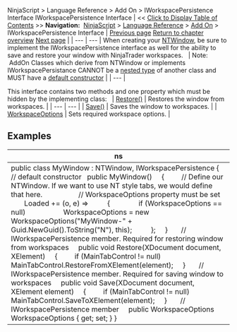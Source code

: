 ﻿
NinjaScript > Language Reference > Add On > IWorkspacePersistence Interface
IWorkspacePersistence Interface
| << [Click to Display Table of Contents](iworkspacepersistence_interface.md) >> **Navigation:**     [NinjaScript](ninjascript-1.md) > [Language Reference](language_reference_wip-1.md) > [Add On](add_on-1.md) > IWorkspacePersistence Interface | [Previous page](createtabpage-1.md) [Return to chapter overview](add_on-1.md) [Next page](iworkspacepersistence_restore-1.md) |
| --- | --- |
When creating your [NTWindow](ntwindow-1.md), be sure to implement the IWorkspacePersistence interface as well for the ability to save and restore your window with NinjaTrader workspaces. 
 
| Note:  AddOn Classes which derive from NTWindow or implements IWorkspacePersistance CANNOT be a [nested type](https://msdn.microsoft.com/en-us/library/ms173120.aspx) of another class and MUST have a [default constructor](https://msdn.microsoft.com/en-us/library/ms173115.aspx) |
| --- |

This interface contains two methods and one property which must be hidden by the implementing class:
 
| [Restore()](iworkspacepersistence_restore-1.md) | Restores the window from workspaces. |
| --- | --- |
| [Save()](iworkspacepersistence_save-1.md) | Saves the window to workspaces. |
| [WorkspaceOptions](workspaceoptions-1.md) | Sets required workspace options. |

## 
## Examples
| ns |
| --- |
| public class MyWindow : NTWindow, IWorkspacePersistence {    // default constructor     public MyWindow()      {          // Define our NTWindow. If we want to use NT style tabs, we would define that here.                     // WorkspaceOptions property must be set           Loaded += (o, e) =>           {                if (WorkspaceOptions == null)                     WorkspaceOptions = new WorkspaceOptions("MyWindow-" + Guid.NewGuid().ToString("N"), this);           };      }        // IWorkspacePersistence member. Required for restoring window from workspaces      public void Restore(XDocument document, XElement)      {          if (MainTabControl != null)                MainTabControl.RestoreFromXElement(element);      }        // IWorkspacePersistence member. Required for saving window to workspaces      public void Save(XDocument document, XElement element)      {          if (MainTabControl != null)                MainTabControl.SaveToXElement(element);      }        // IWorkspacePersistence member      public WorkspaceOptions WorkspaceOptions { get; set; } } |
